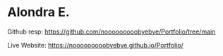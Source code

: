 # Alondra E.

Github resp: https://github.com/nooooooooobyebye/Portfolio/tree/main

Live Website: https://nooooooooobyebye.github.io/Portfolio/
